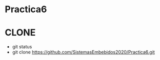 # Practica6

# CLONE
- git status
- git clone https://github.com/SistemasEmbebidos2020/Practica6.git
